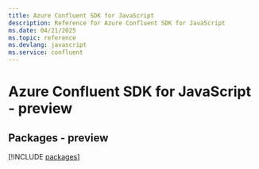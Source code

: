 ```yaml
---
title: Azure Confluent SDK for JavaScript
description: Reference for Azure Confluent SDK for JavaScript
ms.date: 04/21/2025
ms.topic: reference
ms.devlang: javascript
ms.service: confluent
---
```

# Azure Confluent SDK for JavaScript - preview
## Packages - preview
[!INCLUDE [packages](confluent-index.md)]
